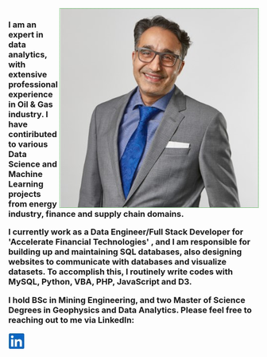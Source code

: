   <div style="color: red; font-size: 48; font-family: 'Verdana'; float: right; border: 1px dotted green" class="Intro">
  <a href="https://accelerateshares.com/team/management/">
  <img align="center" src="hgerami.jpg" />
  </a>
</div>
<h3>
<p>
I am an expert in data analytics, with extensive professional experience in Oil & Gas industry. 
I have contiributed to various Data Science and Machine Learning projects from energy industry, finance and supply chain domains.
</p>
<p> I currently work as a Data Engineer/Full Stack Developer for 'Accelerate Financial Technologies' , and I am responsible for building up and maintaining SQL databases, also designing websites to communicate with databases and visualize datasets. To accomplish this, I routinely write codes with MySQL, Python, VBA, PHP, JavaScript and D3.
<p> I hold BSc in Mining Engineering, and two Master of Science Degrees in Geophysics and Data Analytics. Please feel free to reaching out to me via LinkedIn: <p>
  <a href="https://www.linkedin.com/in/jeremy-homayoun-gerami-36057930/ ">
  <img align="center" src="LinkedIn.jpg" />
  
  </a>
  
</h3>

